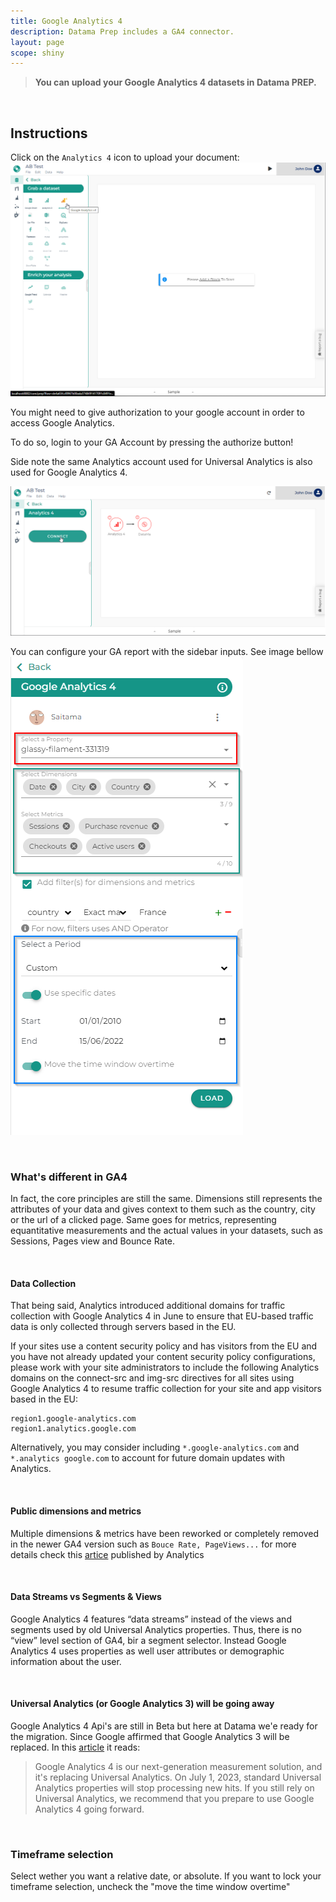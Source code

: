 ```yaml
---
title: Google Analytics 4
description: Datama Prep includes a GA4 connector.
layout: page
scope: shiny
---
```


> **You can upload your Google Analytics 4 datasets in Datama PREP.**

<br>

## Instructions

Click on the `Analytics 4` icon to upload your document:
![GAstep1](/assets/images/GA4step1.png)

You might need to give authorization to your google account in order to access Google Analytics. 

To do so, login to your GA Account by pressing the authorize button!

Side note the same Analytics account used for Universal Analytics is also used for Google Analytics 4.

![GAstep2](/assets/images/GA4step2.png)

You can configure your GA report with the sidebar inputs. See image bellow
![GAstep3](/assets/images/GA4step3.png)

<br>

### What's different in GA4
In fact, the core principles are still the same. Dimensions still represents the attributes of your data and gives context to them such as the country, city or the url of a clicked page. Same goes for metrics, representing equantitative measurements and the actual values in your datasets, such as Sessions, Pages view and Bounce Rate.

<br>

#### Data Collection
That being said, Analytics introduced additional domains for traffic collection with Google Analytics 4 in June to ensure that EU-based traffic data is only collected through servers based in the EU.

If your sites use a content security policy and has visitors from the EU and you have not already updated your content security policy configurations, please work with your site administrators to include the following Analytics domains on the connect-src and img-src directives for all sites using Google Analytics 4 to resume traffic collection for your site and app visitors based in the EU:
```
region1.google-analytics.com
region1.analytics.google.com
```
Alternatively, you may consider including `*.google-analytics.com` and `*.analytics google.com` to account for future domain updates with Analytics.

<br>

#### Public dimensions and metrics

Multiple dimensions & metrics have been reworked or completely removed in the newer GA4 version such as `Bouce Rate, PageViews...` for more details check this [artice](https://support.google.com/analytics/answer/11986666?hl=en#zippy=%2Cin-this-article) published by Analytics

<br>

#### Data Streams vs Segments & Views

Google Analytics 4 features “data streams” instead of the views and segments used by old Universal Analytics properties. Thus, there is no “view” level section of GA4, bir a segment selector. Instead Google Analytics 4 uses properties as well user attributes or demographic information about the user.

<br>

#### Universal Analytics (or Google Analytics 3) will be going away

Google Analytics 4 Api's are still in Beta but here at Datama we'e ready for the migration. Since Google affirmed that Google Analytics 3 will be replaced. In this [article](https://support.google.com/analytics/answer/11583528) it reads:
> Google Analytics 4 is our next-generation measurement solution, and it's replacing Universal Analytics. On July 1, 2023, standard Universal Analytics properties will stop processing new hits. If you still rely on Universal Analytics, we recommend that you prepare to use Google Analytics 4 going forward.

<br>

### Timeframe selection
Select wether you want a relative date, or absolute. If you want to lock your timeframe selection, uncheck the "move the time window overtime"
